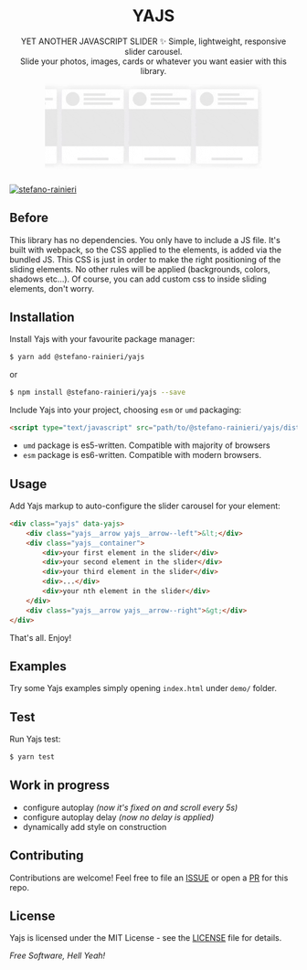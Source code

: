 <h1 align="center">
    <strong>YAJS</strong>
</h1>
<p align="center">
    YET ANOTHER JAVASCRIPT SLIDER ✨ Simple, lightweight, responsive slider carousel.<br/>
    Slide your photos, images, cards or whatever you want easier with this library.
</p>
<p align="center">
    <img src="https://raw.githubusercontent.com/stefano-rainieri/yajs/master/demo/demo.gif" height="150">
</p>

###
[![stefano-rainieri](https://circleci.com/gh/stefano-rainieri/yajs.svg?style=svg)](https://github.com/stefano-rainieri/yajs)

## Before
This library has no dependencies.
You only have to include a JS file.
It's built with webpack, so the CSS applied to the elements, is added via the bundled JS. 
This CSS is just in order to make the right positioning of the sliding elements.
No other rules will be applied (backgrounds, colors, shadows etc...).
Of course, you can add custom css to inside sliding elements, don't worry.


## Installation
Install Yajs with your favourite package manager:
```sh
$ yarn add @stefano-rainieri/yajs
```
or
```sh
$ npm install @stefano-rainieri/yajs --save
```

Include Yajs into your project, choosing `esm` or `umd` packaging:
```html
<script type="text/javascript" src="path/to/@stefano-rainieri/yajs/dist/main.[esm|umd].bundle.js"></script>
```
- `umd` package is es5-written. Compatible with majority of browsers
- `esm` package is es6-written. Compatible with modern browsers.


## Usage
Add Yajs markup to auto-configure the slider carousel for your element: 
```html
<div class="yajs" data-yajs>
    <div class="yajs__arrow yajs__arrow--left">&lt;</div>
    <div class="yajs__container">
        <div>your first element in the slider</div>
        <div>your second element in the slider</div>
        <div>your third element in the slider</div>
        <div>...</div>
        <div>your nth element in the slider</div>
    </div>
    <div class="yajs__arrow yajs__arrow--right">&gt;</div>
</div>
```
That's all. Enjoy!


## Examples
Try some Yajs examples simply opening `index.html` under `demo/` folder.


## Test
Run Yajs test:
```sh
$ yarn test
```


## Work in progress
- configure autoplay *(now it's fixed on and scroll every 5s)*
- configure autoplay delay *(now no delay is applied)*
- dynamically add style on construction


## Contributing
Contributions are welcome! Feel free to file an [ISSUE](https://github.com/stefano-rainieri/yajs/issues) or open a [PR](https://github.com/stefano-rainieri/yajs/pulls) for this repo.


## License
Yajs is licensed under the MIT License - see the [LICENSE](https://github.com/stefano-rainieri/yajs/blob/master/LICENSE) file for details.


*Free Software, Hell Yeah!*
